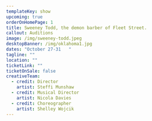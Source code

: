 ```yaml
---
templateKey: show
upcoming: true
orderOnHomePage: 1
title: Sweeney Todd, the demon barber of Fleet Street.
callout: Auditions
image: /img/sweeney-todd.jpeg
desktopBanner: /img/oklahoma1.jpg
dates: "October 27-31   "
tagline: ""
location: ""
ticketLink: ""
ticketOnSale: false
creativeTeam:
  - credit: Director
    artist: Steffi Munshaw
  - credit: Musical Director
    artist: Nicola Davies
  - credit: Choreographer
    artist: Shelley Wojcik
---
```

